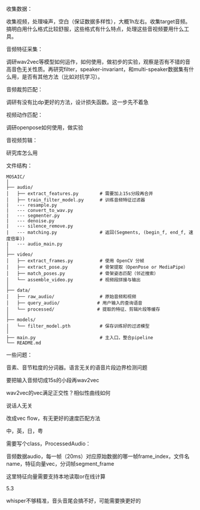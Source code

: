 收集数据：

收集视频，处理噪声，空白（保证数据多样性），大概1h左右。收集target音频。搞明白用什么格式比较舒服，这些格式有什么特点，处理这些音视频要用什么工具。

音频特征采集：

调研wav2vec等模型如何运作，如何使用，做初步的实验，观察是否有不错的音高音色无关性质。再研究filter，speaker-invariant，和multi-speaker数据集有什么用，是否有其他方法（比如对抗学习）。

音频裁剪匹配：

调研有没有比dp更好的方法，设计损失函数。这一步先不着急

视频动作匹配：

调研openpose如何使用，做实验

音视频剪辑：

研究库怎么用





文件结构：

```
MOSAIC/
│
├── audio/
│   ├── extract_features.py        # 需要加上15s分段再合并
│   ├── train_filter_model.py      # 训练音频特征过滤器
|   --- resample.py
|   --- convert_to_wav.py
|   --- segmenter.py
|   --- denoise.py
|   --- silence_remove.py
|   --- matching.py                # 返回(Segments, (begin_f, end_f, 速度倍率))
|   --- audio_main.py  
│
├── video/
│   ├── extract_frames.py          # 使用 OpenCV 分帧
│   ├── extract_pose.py            # 骨架提取（OpenPose or MediaPipe）
│   ├── match_poses.py             # 骨架姿态匹配（邻近搜索）
│   └── assemble_video.py          # 视频段拼接与输出
│
├── data/
│   ├── raw_audio/                 # 原始音频和视频
│   ├── query_audio/              # 用户输入的查询语音
│   └── processed/                # 提取的特征、剪辑片段等缓存
│
├── models/
│   └── filter_model.pth           # 保存训练好的过滤模型
│
├── main.py                        # 主入口，整合pipeline
└── README.md

```

一些问题：

音素、音节粒度的分词器。语言无关的语音片段边界检测问题

要把输入音频切成15s的小段再wav2vec

wav2vec的vec满足正交性？相似性曲线如何

说话人无关

改成vec flow，有无更好的速度匹配方法

中，英，日，粤

需要写个class，ProcessedAudio：

音频数据audio，每一帧（20ms）对应原始数据的哪一帧frame_index，文件名name，特征向量vec，分词帧segment_frame

这里特征向量需要支持本地读取or在线计算


5.3

whisper不够精准，音头音尾会搞不好，可能需要换更好的